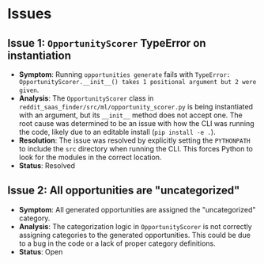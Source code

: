 # Issues

## Issue 1: `OpportunityScorer` TypeError on instantiation

- **Symptom**: Running `opportunities generate` fails with `TypeError: OpportunityScorer.__init__() takes 1 positional argument but 2 were given`.
- **Analysis**: The `OpportunityScorer` class in `reddit_saas_finder/src/ml/opportunity_scorer.py` is being instantiated with an argument, but its `__init__` method does not accept one. The root cause was determined to be an issue with how the CLI was running the code, likely due to an editable install (`pip install -e .`).
- **Resolution**: The issue was resolved by explicitly setting the `PYTHONPATH` to include the `src` directory when running the CLI. This forces Python to look for the modules in the correct location.
- **Status**: Resolved

## Issue 2: All opportunities are "uncategorized"

- **Symptom**: All generated opportunities are assigned the "uncategorized" category.
- **Analysis**: The categorization logic in `OpportunityScorer` is not correctly assigning categories to the generated opportunities. This could be due to a bug in the code or a lack of proper category definitions.
- **Status**: Open 